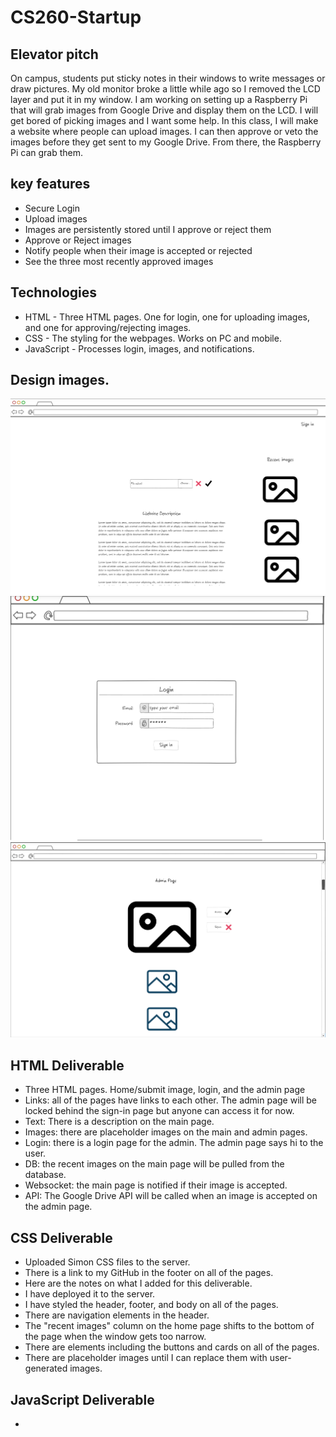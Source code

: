 # CS260-Startup

## Elevator pitch
On campus, students put sticky notes in their windows to write messages or draw pictures. My old monitor broke a little while ago so I removed the LCD layer and put it in my window. I am working on setting up a Raspberry Pi that will grab images from Google Drive and display them on the LCD. I will get bored of picking images and I want some help. In this class, I will make a website where people can upload images. I can then approve or veto the images before they get sent to my Google Drive. From there, the Raspberry Pi can grab them.

## key features
- Secure Login
- Upload images
- Images are persistently stored until I approve or reject them
- Approve or Reject images
- Notify people when their image is accepted or rejected
- See the three most recently approved images

## Technologies
- HTML - Three HTML pages. One for login, one for uploading images, and one for approving/rejecting images.
- CSS - The styling for the webpages. Works on PC and mobile. 
- JavaScript - Processes login, images, and notifications.

## Design images.
![MainPageMockUI](/mockUI/MainPageMockUI.png)
![LoginMockUI](/mockUI/LoginMockUI.png)
![AdminPageMockUI](/mockUI/AdminPageMockUI.png)

## HTML Deliverable
- Three HTML pages. Home/submit image, login, and the admin page
- Links: all of the pages have links to each other. The admin page will be locked behind the sign-in page but anyone can access it for now.
- Text: There is a description on the main page.
- Images: there are placeholder images on the main and admin pages.
- Login: there is a login page for the admin. The admin page says hi to the user.
- DB: the recent images on the main page will be pulled from the database.
- Websocket: the main page is notified if their image is accepted.
- API: The Google Drive API will be called when an image is accepted on the admin page.

## CSS Deliverable
- Uploaded Simon CSS files to the server.
- There is a link to my GitHub in the footer on all of the pages.
- Here are the notes on what I added for this deliverable.
- I have deployed it to the server.
- I have styled the header, footer, and body on all of the pages.
- There are navigation elements in the header.
- The "recent images" column on the home page shifts to the bottom of the page when the window gets too narrow.
- There are elements including the buttons and cards on all of the pages.
- There are placeholder images until I can replace them with user-generated images.

## JavaScript Deliverable
- 
